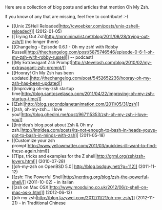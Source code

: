 Here are a collection of blog posts and articles that mention Oh My Zsh.

If you know of any that are missing, feel free to contribute! :-)

* [[Unix ZSHell Reloaded|http://cwoebker.com/posts/unix-zshell-reloaded/]] (2012-01-05)
* [[Trying Out Zsh|http://mrminimalist.net/blog/2011/08/28/trying-out-zsh/]] (no longer there)
* [[Changelog - Episode 0.6.1 - Oh my zsh! with Robby Russell|http://thechangelog.com/post/5875746546/episode-0-6-1-oh-my-zsh-with-robby-russell]] -- podcast!
* [[My Extravagant Zsh Prompt|http://stevelosh.com/blog/2010/02/my-extravagant-zsh-prompt/]]
* [[Hooray! Oh My Zsh has been updated.|http://thechangelog.com/post/5452652236/hooray-oh-my-zsh-has-been-updated]]
* [[Improving oh-my-zsh startup time|http://blog.santosvelasco.com/2011/04/22/improving-oh-my-zsh-startup-time/]]
* [[Zsh!|http://blog.secondplanetanimation.com/2011/05/31/zsh]]
* [[zsh, oh-my-zsh… I love you!|http://blog.ghedini.me/post/967115353/zsh-oh-my-zsh-i-love-you]]
* [[Intridea’s blog post about Zsh & Oh my zsh.|http://intridea.com/posts/its-not-enough-to-bash-in-heads-youve-got-to-bash-in-minds-with-zsh]] (2011-05-18)
* [[Customize your zsh prompt|http://www.yellowmatter.com/2011/03/quickies-ill-want-to-find-these-again.html]]
* [[Tips, tricks and examples for the Z shell|http://grml.org/zsh/zsh-lovers.html]] (2010-07-28)
* [[oh-my-zsh on OpenBSD 5.0| http://blog.bsdguy.net/?p=112]] (2011-11-12)
* [[zsh: The Powerful Shell|http://nerdrug.org/blog/zsh-the-powerful-shell/]] (2011-10-02) - in italian
* [[zsh on Mac OSX|http://www.mooduino.co.uk/2012/06/z-shell-on-mac-os-x.html]] (2012-06-13)
* [[oh my zsh|http://blog.lazywei.com/2012/11/21/oh-my-zsh/]] (2012-11-21) - in Traditional Chinese